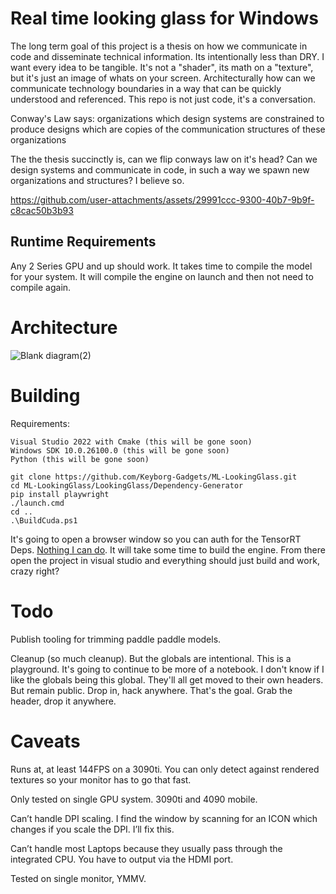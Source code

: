 # Real time looking glass for Windows

The long term goal of this project is a thesis on how we communicate in code and disseminate technical information. Its intentionally less than DRY. I want every idea to be tangible. It's not a "shader", its math on a "texture", but it's just an image of whats on your screen. Architecturally how can we communicate technology boundaries in a way that can be quickly understood and referenced. This repo is not just code, it's a conversation.


Conway's Law says: organizations which design systems are constrained to produce designs which are
copies of the communication structures of these organizations


The the thesis succinctly is, can we flip conways law on it's head? Can we design systems and communicate in code, in such a way we spawn new organizations and structures? I believe so.


https://github.com/user-attachments/assets/29991ccc-9300-40b7-9b9f-c8cac50b3b93

## Runtime Requirements
Any 2 Series GPU and up should work. It takes time to compile the model for your system. It will compile the engine on launch and then not need to compile again.  

# Architecture 

![Blank diagram(2)](https://github.com/user-attachments/assets/eb9dc0d2-b5d1-466b-877a-566ee63a5387)


# Building
Requirements:
```
Visual Studio 2022 with Cmake (this will be gone soon)
Windows SDK 10.0.26100.0 (this will be gone soon)
Python (this will be gone soon)
```


```
git clone https://github.com/Keyborg-Gadgets/ML-LookingGlass.git
cd ML-LookingGlass/LookingGlass/Dependency-Generator
pip install playwright
./launch.cmd
cd ..
.\BuildCuda.ps1
```


It's going to open a browser window so you can auth for the TensorRT Deps. [Nothing I can do](https://github.com/NVIDIA/TensorRT/issues/697). It will take some time to build the engine. From there open the project in visual studio and everything should just build and work, crazy right?

# Todo
Publish tooling for trimming paddle paddle models.

Cleanup (so much cleanup). But the globals are intentional. This is a playground. It's going to continue to be more of a notebook. I don't know if I like the globals being this global. They'll all get moved to their own headers. But remain public. Drop in, hack anywhere. That's the goal. Grab the header, drop it anywhere. 

# Caveats
Runs at, at least 144FPS on a 3090ti. You can only detect against rendered textures so your monitor has to go that fast.

Only tested on single GPU system. 3090ti and 4090 mobile.

Can’t handle DPI scaling. I find the window by scanning for an ICON which changes if you scale the DPI. I’ll fix this.

Can’t handle most Laptops because they usually pass through the integrated CPU. You have to output via the HDMI port.

Tested on single monitor, YMMV.
